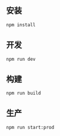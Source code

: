 ## 安装

```bash
npm install
```

## 开发

```bash
npm run dev
```

## 构建

```bash
npm run build
```

## 生产

```bash
npm run start:prod
```
